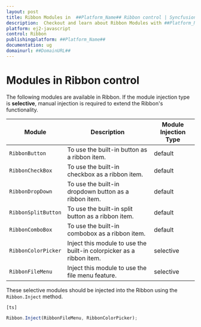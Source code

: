 ```yaml
---
layout: post
title: Ribbon Modules in  ##Platform_Name## Ribbon control | Syncfusion
description:  Checkout and learn about Ribbon Modules with ##Platform_Name## Ribbon control of Syncfusion Essential JS 2 and more details.
platform: ej2-javascript
control: Ribbon
publishingplatform: ##Platform_Name##
documentation: ug
domainurl: ##DomainURL##
---
```


# Modules in Ribbon control

The following modules are available in Ribbon. If the module injection type is **selective**, manual injection is required to extend the Ribbon's functionality.

| Module | Description | Module Injection Type |
|------|-------------|------|
| `RibbonButton` | To use the built-in button as a ribbon item. | default |
| `RibbonCheckBox` | To use the built-in checkbox as a ribbon item.| default |
| `RibbonDropDown` | To use the built-in dropdown button as a ribbon item.| default |
| `RibbonSplitButton` | To use the built-in split button as a ribbon item.| default |
| `RibbonComboBox` | To use the built-in combobox as a ribbon item. | default |
| `RibbonColorPicker` | Inject this module to use the built-in colorpicker as a ribbon item.| selective |
| `RibbonFileMenu` | Inject this module to use the file menu feature.| selective |

These selective modules should be injected into the Ribbon using the `Ribbon.Inject` method.

`[ts]`

```typescript
Ribbon.Inject(RibbonFileMenu, RibbonColorPicker);
```
